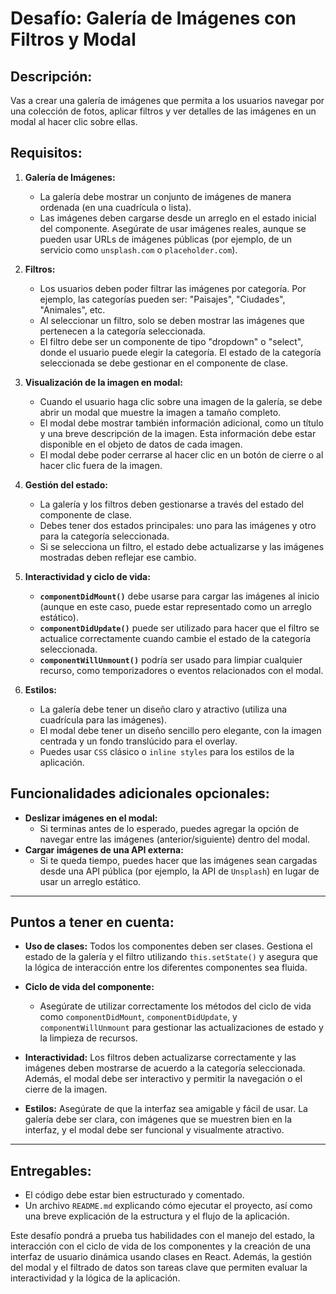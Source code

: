 # Desafío: **Galería de Imágenes con Filtros y Modal**

## Descripción:

Vas a crear una galería de imágenes que permita a los usuarios navegar por una colección de fotos, aplicar filtros y ver detalles de las imágenes en un modal al hacer clic sobre ellas.

## Requisitos:

1. **Galería de Imágenes:**

   - La galería debe mostrar un conjunto de imágenes de manera ordenada (en una cuadrícula o lista).
   - Las imágenes deben cargarse desde un arreglo en el estado inicial del componente. Asegúrate de usar imágenes reales, aunque se pueden usar URLs de imágenes públicas (por ejemplo, de un servicio como `unsplash.com` o `placeholder.com`).

2. **Filtros:**

   - Los usuarios deben poder filtrar las imágenes por categoría. Por ejemplo, las categorías pueden ser: "Paisajes", "Ciudades", "Animales", etc.
   - Al seleccionar un filtro, solo se deben mostrar las imágenes que pertenecen a la categoría seleccionada.
   - El filtro debe ser un componente de tipo "dropdown" o "select", donde el usuario puede elegir la categoría. El estado de la categoría seleccionada se debe gestionar en el componente de clase.

3. **Visualización de la imagen en modal:**

   - Cuando el usuario haga clic sobre una imagen de la galería, se debe abrir un modal que muestre la imagen a tamaño completo.
   - El modal debe mostrar también información adicional, como un título y una breve descripción de la imagen. Esta información debe estar disponible en el objeto de datos de cada imagen.
   - El modal debe poder cerrarse al hacer clic en un botón de cierre o al hacer clic fuera de la imagen.

4. **Gestión del estado:**

   - La galería y los filtros deben gestionarse a través del estado del componente de clase.
   - Debes tener dos estados principales: uno para las imágenes y otro para la categoría seleccionada.
   - Si se selecciona un filtro, el estado debe actualizarse y las imágenes mostradas deben reflejar ese cambio.

5. **Interactividad y ciclo de vida:**

   - **`componentDidMount()`** debe usarse para cargar las imágenes al inicio (aunque en este caso, puede estar representado como un arreglo estático).
   - **`componentDidUpdate()`** puede ser utilizado para hacer que el filtro se actualice correctamente cuando cambie el estado de la categoría seleccionada.
   - **`componentWillUnmount()`** podría ser usado para limpiar cualquier recurso, como temporizadores o eventos relacionados con el modal.

6. **Estilos:**
   - La galería debe tener un diseño claro y atractivo (utiliza una cuadrícula para las imágenes).
   - El modal debe tener un diseño sencillo pero elegante, con la imagen centrada y un fondo translúcido para el overlay.
   - Puedes usar `CSS` clásico o `inline styles` para los estilos de la aplicación.

## Funcionalidades adicionales opcionales:

- **Deslizar imágenes en el modal:**
  - Si terminas antes de lo esperado, puedes agregar la opción de navegar entre las imágenes (anterior/siguiente) dentro del modal.
- **Cargar imágenes de una API externa:**
  - Si te queda tiempo, puedes hacer que las imágenes sean cargadas desde una API pública (por ejemplo, la API de `Unsplash`) en lugar de usar un arreglo estático.

---

## Puntos a tener en cuenta:

- **Uso de clases:** Todos los componentes deben ser clases. Gestiona el estado de la galería y el filtro utilizando `this.setState()` y asegura que la lógica de interacción entre los diferentes componentes sea fluida.
- **Ciclo de vida del componente:**

  - Asegúrate de utilizar correctamente los métodos del ciclo de vida como `componentDidMount`, `componentDidUpdate`, y `componentWillUnmount` para gestionar las actualizaciones de estado y la limpieza de recursos.

- **Interactividad:** Los filtros deben actualizarse correctamente y las imágenes deben mostrarse de acuerdo a la categoría seleccionada. Además, el modal debe ser interactivo y permitir la navegación o el cierre de la imagen.

- **Estilos:** Asegúrate de que la interfaz sea amigable y fácil de usar. La galería debe ser clara, con imágenes que se muestren bien en la interfaz, y el modal debe ser funcional y visualmente atractivo.

---

## Entregables:

- El código debe estar bien estructurado y comentado.
- Un archivo `README.md` explicando cómo ejecutar el proyecto, así como una breve explicación de la estructura y el flujo de la aplicación.

Este desafío pondrá a prueba tus habilidades con el manejo del estado, la interacción con el ciclo de vida de los componentes y la creación de una interfaz de usuario dinámica usando clases en React. Además, la gestión del modal y el filtrado de datos son tareas clave que permiten evaluar la interactividad y la lógica de la aplicación.

